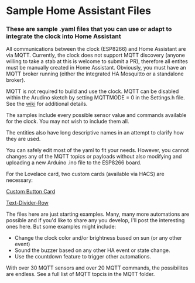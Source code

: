 # Sample Home Assistant Files

### These are sample .yaml files that you can use or adapt to integrate the clock into Home Assistant

All communications between the clock (ESP8266) and Home Assistant are via MQTT.  Currently, the clock does not support MQTT discovery (anyone willing to take a stab at this is welcome to submit a PR), therefore all entites must be manually created in Home Assistant.  Obviously, you must have an MQTT broker running (either the integrated HA Mosquitto or a standalone broker).

MQTT is not required to build and use the clock. MQTT can be disabled within the Arudino sketch by setting MQTTMODE = 0 in the Settings.h file. See the [wiki](https://github.com/Resinchem/3D-LED-Clock/wiki) for additional details.

The samples include every possible sensor value and commands available for the clock.  You may not wish to include them all.

The entities also have long descriptive names in an attempt to clarify how they are used.

You can safely edit most of the yaml to fit your needs.  However, you cannot changes any of the MQTT topics or payloads without also modifying and uploading a new Arduino .ino file to the ESP8266 board.

For the Lovelace card, two custom cards (available via HACS) are necessary:

[Custom Button Card](https://github.com/custom-cards/button-card)

[Text-Divider-Row](https://github.com/iantrich/text-divider-row)

The files here are just starting examples.  Many, many more automations are possible and if you'd like to share any you develop, I'll post the interesting ones here.  But some examples might include:
- Change the clock color and/or brightness based on sun (or any other event)
- Sound the buzzer based on any other HA event or state change.
- Use the countdown feature to trigger other automations.

With over 30 MQTT sensors and over 20 MQTT commands, the possibilites are endless. See a full list of MQTT topcis in the MQTT folder.
